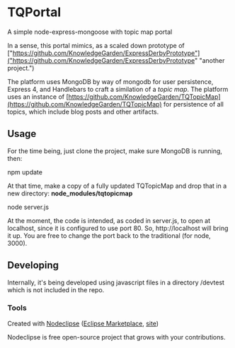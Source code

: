# TQPortal
A simple node-express-mongoose with topic map portal

In a sense, this portal mimics, as a scaled down prototype of ["https://github.com/KnowledgeGarden/ExpressDerbyPrototype"]("https://github.com/KnowledgeGarden/ExpressDerbyPrototype" "another project.")

The platform uses MongoDB by way of mongodb for user persistence, Express 4, and Handlebars to craft a similation of a *topic map*. The platform uses an instance of [https://github.com/KnowledgeGarden/TQTopicMap](https://github.com/KnowledgeGarden/TQTopicMap)
for persistence of all topics, which include blog posts and other artifacts.
## Usage
For the time being, just clone the project, make sure MongoDB is running, then:

npm update

At that time, make a copy of a fully updated TQTopicMap and drop that in a new directory: **node_modules/tqtopicmap**

node server.js

At the moment, the code is intended, as coded in server.js, to open at localhost, since it is configured to use port 80. So, http://localhost will bring it up. You are free to change the port back to the traditional (for node, 3000).


## Developing
Internally, it's being developed using javascript files in a directory /devtest which is not included in the repo. 



### Tools

Created with [Nodeclipse](https://github.com/Nodeclipse/nodeclipse-1)
 ([Eclipse Marketplace](http://marketplace.eclipse.org/content/nodeclipse), [site](http://www.nodeclipse.org))   

Nodeclipse is free open-source project that grows with your contributions.
